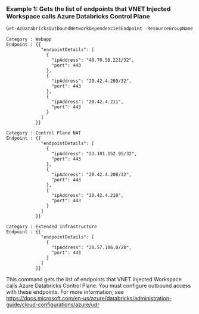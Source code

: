 ### Example 1: Gets the list of endpoints that VNET Injected Workspace calls Azure Databricks Control Plane
```powershell
Get-AzDatabricksOutboundNetworkDependenciesEndpoint -ResourceGroupName "databricks-rg-zbpoy7" -WorkspaceName databricks-portal
```

```output
Category : Webapp
Endpoint : {{
             "endpointDetails": [
               {
                 "ipAddress": "40.70.58.221/32",
                 "port": 443
               },
               {
                 "ipAddress": "20.42.4.209/32",
                 "port": 443
               },
               {
                 "ipAddress": "20.42.4.211",
                 "port": 443
               }
             ]
           }}

Category : Control Plane NAT
Endpoint : {{
             "endpointDetails": [
               {
                 "ipAddress": "23.101.152.95/32",
                 "port": 443
               },
               {
                 "ipAddress": "20.42.4.208/32",
                 "port": 443
               },
               {
                 "ipAddress": "20.42.4.210",
                 "port": 443
               }
             ]
           }}

Category : Extended infrastructure
Endpoint : {{
             "endpointDetails": [
               {
                 "ipAddress": "20.57.106.0/28",
                 "port": 443
               }
             ]
           }}
```

This command gets the list of endpoints that VNET Injected Workspace calls Azure Databricks Control Plane.
You must configure outbound access with these endpoints.
For more information, see https://docs.microsoft.com/en-us/azure/databricks/administration-guide/cloud-configurations/azure/udr